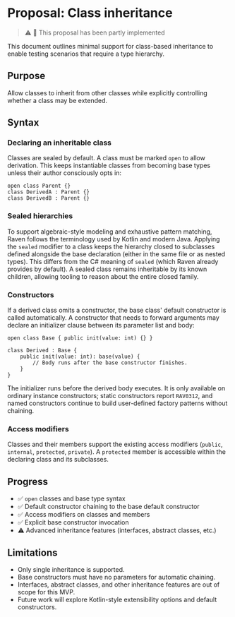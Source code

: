 # Proposal: Class inheritance

> ⚠️ 🧩 This proposal has been partly implemented

This document outlines minimal support for class-based inheritance to enable testing scenarios that require a type hierarchy.

## Purpose

Allow classes to inherit from other classes while explicitly controlling whether a class may be extended.

## Syntax

### Declaring an inheritable class

Classes are sealed by default. A class must be marked `open` to allow derivation. This keeps instantiable classes from becoming
base types unless their author consciously opts in:

```raven
open class Parent {}
class DerivedA : Parent {}
class DerivedB : Parent {}
```

### Sealed hierarchies

To support algebraic-style modeling and exhaustive pattern matching, Raven follows the terminology used by Kotlin and modern
Java. Applying the `sealed` modifier to a class keeps the hierarchy closed to subclasses defined alongside the base declaration
(either in the same file or as nested types). This differs from the C# meaning of `sealed` (which Raven already provides by
default). A sealed class remains inheritable by its known children, allowing tooling to reason about the entire closed family.

### Constructors

If a derived class omits a constructor, the base class' default constructor is called automatically. A constructor that needs to forward arguments may declare an initializer clause between its parameter list and body:

```raven
open class Base { public init(value: int) {} }

class Derived : Base {
    public init(value: int): base(value) {
        // Body runs after the base constructor finishes.
    }
}
```

The initializer runs before the derived body executes. It is only available on ordinary instance constructors; static constructors report `RAV0312`, and named constructors continue to build user-defined factory patterns without chaining.

### Access modifiers

Classes and their members support the existing access modifiers (`public`, `internal`, `protected`, `private`). A `protected` member is accessible within the declaring class and its subclasses.

## Progress

- ✅ `open` classes and base type syntax
- ✅ Default constructor chaining to the base default constructor
- ✅ Access modifiers on classes and members
- ✅ Explicit base constructor invocation
- ⚠️ Advanced inheritance features (interfaces, abstract classes, etc.)

## Limitations

* Only single inheritance is supported.
* Base constructors must have no parameters for automatic chaining.
* Interfaces, abstract classes, and other inheritance features are out of scope for this MVP.
* Future work will explore Kotlin-style extensibility options and default constructors.

